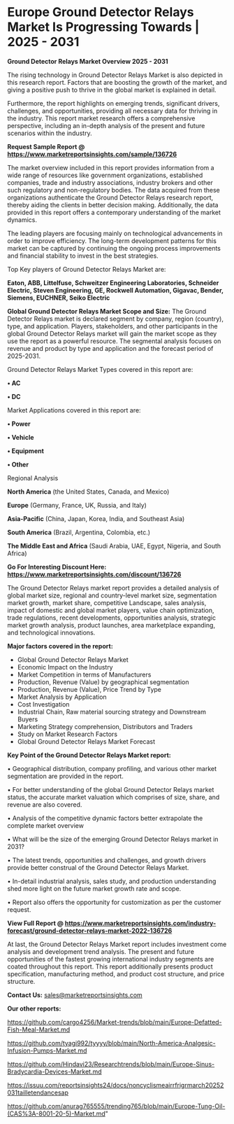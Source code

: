 # Europe Ground Detector Relays Market Is Progressing Towards | 2025 - 2031

<Strong> Ground Detector Relays Market Overview 2025 - 2031</strong>

The rising technology in Ground Detector Relays Market is also depicted in this research report. Factors that are boosting the growth of the market, and giving a positive push to thrive in the global market is explained in detail.

Furthermore, the report highlights on emerging trends, significant drivers, challenges, and opportunities, providing all necessary data for thriving in the industry. This report market research offers a comprehensive perspective, including an in-depth analysis of the present and future scenarios within the industry.

<strong>Request Sample Report @ <a href=https://www.marketreportsinsights.com/sample/136726>https://www.marketreportsinsights.com/sample/136726</a></strong>

The market overview included in this report provides information from a wide range of resources like government organizations, established companies, trade and industry associations, industry brokers and other such regulatory and non-regulatory bodies. The data acquired from these organizations authenticate the Ground Detector Relays research report, thereby aiding the clients in better decision making. Additionally, the data provided in this report offers a contemporary understanding of the market dynamics.

The leading players are focusing mainly on technological advancements in order to improve efficiency. The long-term development patterns for this market can be captured by continuing the ongoing process improvements and financial stability to invest in the best strategies.

Top Key players of Ground Detector Relays Market are:

<strong>Eaton, ABB, Littelfuse, Schweitzer Engineering Laboratories, Schneider Electric, Steven Engineering, GE, Rockwell Automation, Gigavac, Bender, Siemens, EUCHNER, Seiko Electric</strong>

<strong><b>Global Ground Detector Relays Market Scope and Size:</b></strong>
The Ground Detector Relays market is declared segment by company, region (country), type, and application. Players, stakeholders, and other participants in the global Ground Detector Relays market will gain the market scope as they use the report as a powerful resource. The segmental analysis focuses on revenue and product by type and application and the forecast period of 2025-2031.

Ground Detector Relays Market Types covered in this report are:

<strong>• AC

• DC</strong>

Market Applications covered in this report are:

<strong>• Power

• Vehicle

• Equipment

• Other</strong> 

Regional Analysis

<strong>North America</strong> (the United States, Canada, and Mexico)

<strong>Europe</strong> (Germany, France, UK, Russia, and Italy)

<strong>Asia-Pacific</strong> (China, Japan, Korea, India, and Southeast Asia)

<strong>South America</strong> (Brazil, Argentina, Colombia, etc.)

<strong>The Middle East and Africa</strong> (Saudi Arabia, UAE, Egypt, Nigeria, and South Africa)

<strong>Go For Interesting Discount Here: <a href=https://www.marketreportsinsights.com/discount/136726>https://www.marketreportsinsights.com/discount/136726</a></strong>

The Ground Detector Relays market report provides a detailed analysis of global market size, regional and country-level market size, segmentation market growth, market share, competitive Landscape, sales analysis, impact of domestic and global market players, value chain optimization, trade regulations, recent developments, opportunities analysis, strategic market growth analysis, product launches, area marketplace expanding, and technological innovations.

<strong><b>Major factors covered in the report:</b></strong>
<ul>
  <li>Global Ground Detector Relays Market </li>
  <li>Economic Impact on the Industry</li>
  <li>Market Competition in terms of Manufacturers</li>
  <li>Production, Revenue (Value) by geographical segmentation</li>
  <li>Production, Revenue (Value), Price Trend by Type</li>
  <li>Market Analysis by Application</li>
  <li>Cost Investigation</li>
  <li>Industrial Chain, Raw material sourcing strategy and Downstream Buyers</li>
  <li>Marketing Strategy comprehension, Distributors and Traders</li>
  <li>Study on Market Research Factors</li>
  <li>Global Ground Detector Relays Market Forecast</li>
</ul>

<strong><b>Key Point of the Ground Detector Relays Market report:</b></strong>

• Geographical distribution, company profiling, and various other market segmentation are provided in the report.

• For better understanding of the global Ground Detector Relays market status, the accurate market valuation which comprises of size, share, and revenue are also covered.

• Analysis of the competitive dynamic factors better extrapolate the complete market overview

• What will be the size of the emerging Ground Detector Relays market in 2031?

• The latest trends, opportunities and challenges, and growth drivers provide better construal of the Ground Detector Relays Market.

• In-detail industrial analysis, sales study, and production understanding shed more light on the future market growth rate and scope.

• Report also offers the opportunity for customization as per the customer request.

<strong><b>View Full Report @ <a href=https://www.marketreportsinsights.com/industry-forecast/ground-detector-relays-market-2022-136726>https://www.marketreportsinsights.com/industry-forecast/ground-detector-relays-market-2022-136726</a></b></strong>


At last, the Ground Detector Relays Market report includes investment come analysis and development trend analysis. The present and future opportunities of the fastest growing international industry segments are coated throughout this report. This report additionally presents product specification, manufacturing method, and product cost structure, and price structure.

<strong>Contact Us:</strong>
sales@marketreportsinsights.com

<strong>Our other reports:</strong>

<a href=https://github.com/cargo4256/Market-trends/blob/main/Europe-Defatted-Fish-Meal-Market.md>https://github.com/cargo4256/Market-trends/blob/main/Europe-Defatted-Fish-Meal-Market.md</a>

<a href=https://github.com/tyagi992/tyyyy/blob/main/North-America-Analgesic-Infusion-Pumps-Market.md>https://github.com/tyagi992/tyyyy/blob/main/North-America-Analgesic-Infusion-Pumps-Market.md</a>

<a href=https://github.com/Hindavi23/Researchtrends/blob/main/Europe-Sinus-Bradycardia-Devices-Market.md>https://github.com/Hindavi23/Researchtrends/blob/main/Europe-Sinus-Bradycardia-Devices-Market.md</a>

<a href=https://issuu.com/reportsinsights24/docs/noncyclismeairrfrigrmarch20252031tailletendancesap>https://issuu.com/reportsinsights24/docs/noncyclismeairrfrigrmarch20252031tailletendancesap</a>

<a href=https://github.com/anurag765555/trending765/blob/main/Europe-Tung-Oil-(CAS%3A-8001-20-5)-Market.md>https://github.com/anurag765555/trending765/blob/main/Europe-Tung-Oil-(CAS%3A-8001-20-5)-Market.md</a>"
